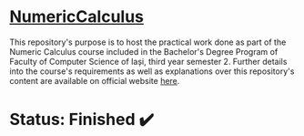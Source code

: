 # [NumericCalculus](https://profs.info.uaic.ro/~ancai/CN/fisa_CN_ro_2021.pdf)

This repository's purpose is to host the practical work done as part of the Numeric Calculus course included in the Bachelor's Degree Program of Faculty of Computer Science of Iași, third year semester 2. Further details into the course's requirements as well as explanations over this repository's content are available on official website [here](https://profs.info.uaic.ro/~ancai/CN/).

# Status: Finished ✔️

